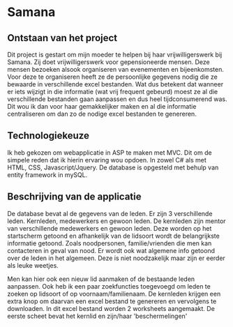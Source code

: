 # Samana



Ontstaan van het project
------------------------
Dit project is gestart om mijn moeder te helpen bij haar vrijwilligerswerk bij Samana. Zij doet vrijwilligerswerk voor gepensioneerde mensen. Deze mensen bezoeken alsook organiseren van evenementen en bijeenkomsten. Voor deze te organiseren heeft ze de persoonlijke gegevens nodig die ze bewaarde in verschillende excel bestanden. Wat dus betekent dat wanneer er iets wijzigt in die informatie (wat vrij frequent gebeurd) moest ze al die verschillende bestanden gaan aanpassen en dus heel tijdconsumerend was. Dit wou ik dan voor haar gemakkelijker maken en al die informatie centraliseren om dan zo de nodige excel bestanden te genereren. 



Technologiekeuze
----------------
Ik heb gekozen om webapplicatie in ASP te maken met MVC. Dit om de simpele reden dat ik hierin ervaring wou opdoen. In zowel C# als met HTML, CSS, Javascript/Jquery. De database is opgesteld met behulp van entity framework in mySQL. 



Beschrijving van de applicatie
------------------------------
De database bevat al de gegevens van de leden. Er zijn 3 verschillende leden. Kernleden, medewerkers en gewoon leden. De kernleden zijn mentor van verschillende medewerkers en gewoon leden. Deze worden op het startscherm getoond en afhankelijk van de lidsoort wordt de belangrijkste informatie getoond. Zoals noodpersonen, familie/vrienden die men kan contacteren in geval van nood. Er wordt ook wat algemene info getoond over de leden in het algemeen. Deze is niet noodzakelijk maar zijn er eerder als leuke weetjes.

Men kan hier ook een nieuw lid aanmaken of de bestaande leden aanpassen. Ook heb ik een paar zoekfuncties toegevoegd om leden te zoeken op lidsoort of op voornaam/familienaam.
De kernleden krijgen een extra knop om daarvan een excel bestand te genereren en vervolgens te downloaden. In dit excel bestand worden 2 worksheets aangemaakt. De eerste scheet bevat het kernlid en zijn/haar 'beschermelingen'
